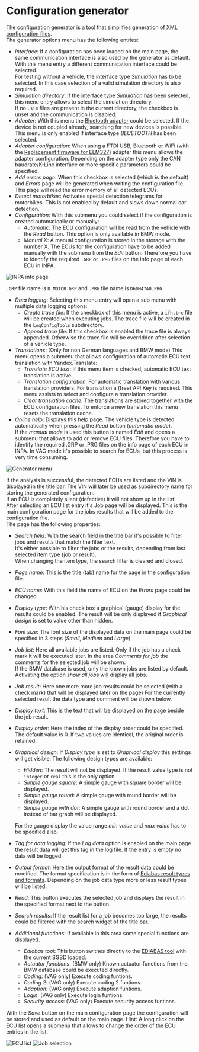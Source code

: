 # Configuration generator
The configuration generator is a tool that simplifies generation of [XML configuration files](Page_specification.md).  
The generator options menu has the following entries:
* _Interface_: If a configuration has been loaded on the main page, the same communication interface is also used by the generator as default. With this menu entry a different communication interface could be selected.  
For testing without a vehicle, the interface type _Simulation_ has to be selected. In this case selection of a valid simulation directory is also required.
* _Simulation directory_: If the interface type _Simulation_ has been selected, this menu entry allows to select the simulation directory.  
If no `.sim` files are present in the current directory, the checkbox is unset and the communication is disabled.
* _Adapter_: With this menu the [Bluetooth adapter](Deep_OBD_for_BMW_and_VAG.md#supported-adapters) could be selected. If the device is not coupled already, searching for new devices is possible. This menu is only enabled if interface type _BLUETOOTH_ has been selected.
* _Adapter configuration_: When using a FTDI USB, Bluetooth or WiFi (with the [Replacement firmware for ELM327](Replacement_firmware_for_ELM327.md)) adapter this menu allows the adapter configuration. Depending on the adapter type only the CAN baudrate/K-Line interface or more specific parameters could be specified.
* _Add errors page_: When this checkbox is selected (which is the default) and _Errors_ page will be generated when writing the configuration file. This page will read the error memory of all detected ECUs.
* _Detect motorbikes_: Activates special detection telegrams for motorbikes. This is not enabled by default and slows down normal car detection.
* _Configuration_: With this submenu you could select if the configuration is created automatically or manually:
	* _Automatic_: The ECU configuration will be read from the vehicle with the _Read_ button. This option is only available in BMW mode.
	* _Manual X_: A manual configuration is stored in the storage with the number X. The ECUs for the configuration have to be added manually with the submenu from the _Edit_ button. Therefore you have to identify the required `.GRP` or `.PRG` files on the info page of each ECU in INPA.

![INPA info page](Configuration_Generator_InpaInfo.png)

`.GRP` file name is `D_MOTOR.GRP` and `.PRG` file name is `D60M47A0.PRG`
* _Data logging_: Selecting this menu entry will open a sub menu with multiple data logging options:
	* _Create trace file_: If the checkbox of this menu is active, a `ifh.trc` file will be created when executing jobs. The trace file will be created in the `LogConfigTools` subdirectory.
	* _Append trace file_: If this checkbox is enabled the trace file is always appended. Otherwise the trace file will be overridden after selection of a vehicle type.
* _Translations_: (Only for non German languages and BMW mode) This menu opens a submenu that allows configuration of automatic ECU text translation with Yandex.Translate:
	* _Translate ECU text_: If this menu item is checked, automatic ECU text translation is active.
	* _Translation configuration_: For automatic translation with various translation providers. For translation a (free) API Key is required. This menu assists to select and configure a translation provider.
	* _Clear translation cache_: The translations are stored together with the ECU configuration files. To enforce a new translation this menu resets the translation cache.
* _Online help_: Displays this help page.
The vehicle type is detected automatically when pressing the _Read_ button (_automatic mode_).  
If the _manual mode_ is used this button is named _Edit_ and opens a submenu that allows to add or remove ECU files. Therefore you have to identify the required .GRP or .PRG files on the info page of each ECU in INPA. In VAG mode it's possible to search for ECUs, but this process is very time consuming.

![Generator menu](Configuration_Generator_AppGeneratorMenuSmall.png)

If the analysis is successful, the detected ECUs are listed and the VIN is displayed in the title bar. The VIN will later be used as subdirectory name for storing the generated configuration.  
If an ECU is completely silent (defective) it will not show up in the list!  
After selecting an ECU list entry it's Job page will be displayed. This is the main configuration page for the jobs results that will be added to the configuration file.  
The page has the following properties:
* _Search field_: With the search field in the title bar it's possible to filter jobs and results that match the filter text.  
It's either possible to filter the jobs or the results, depending from last selected item type (job or result).  
When changing the item type, the search filter is cleared and closed.
* _Page name_: This is the title (tab) name for the page in the configuration file.
* _ECU name_: With this field the name of ECU on the _Errors_ page could be changed.
* _Display type_: With his check box a graphical (gauge) display for the results could be enabled. The result will be only displayed if _Graphical design_ is set to value other than hidden.
* _Font size_: The font size of the displayed data on the main page could be specified in 3 steps (_Small_, _Medium_ and _Large_).
* _Job list_: Here all available jobs are listed. Only if the job has a check mark it will be executed later. In the area _Comments for job_ the comments for the selected job will be shown.  
 If the BMW database is used, only the known jobs are listed by default. Activating the option _show all jobs_ will display all jobs.
* _Job result_: Here one more more job results could be selected (with a check mark) that will be displayed later on the page) For the currently selected result the data type and comment will be shown below.
* _Display text_: This is the text that will be displayed on the page beside the job result.
* _Display order_: Here the index of the display order could be specified. The default value is 0. If two values are identical, the original order is retained.
* _Graphical design_: If _Display type_ is set to _Graphical display_ this settings will get visible. The following design types are available:
    * _Hidden_: The result will not be displayed. If the result value type is not `integer` or `real` this is the only option.
    * _Simple gauge square_: A simple gauge with square border will be displayed.
    * _Simple gauge round_: A simple gauge with round border will be displayed.
    * _Simple gauge with dot_: A simple gauge with round border and a dot instead of bar graph will be displayed.

    For the gauge display the value range _min value_ and _max value_ has to be specified also.
* _Tag for data logging_: If the _Log data_ option is enabled on the main page the result data will get this tag in the log file. If the entry is empty no data will be logged.
* _Output format_: Here the output format of the result data could be modified. The format specification is in the form of [Ediabas result types and formats](EDIABAS_result_types_and_formats.md). Depending on the job data type more or less result types will be listed.
* _Read_: This button executes the selected job and displays the result in the specified format next to the button.
* _Search results_: If the result list for a job becomes too large, the results could be filtered with the search widget of the title bar.
* _Additional functions_: If available in this area some special functions are displayed.
  * _Ediabas tool_: This button swithes directly to the [EDIABAS tool](EdiabasTool.md) with the current SGBD loaded.
  * _Actuator functions_: (BMW only) Known actuator functions from the BMW database could be executed directly.
  * _Coding_: (VAG only) Execute coding funtions.
  * _Coding 2_: (VAG only) Execute coding 2 funtions.
  * _Adaption_: (VAG only) Execute adaption funtions.
  * _Login_: (VAG only) Execute login funtions.
  * _Security access_: (VAG only) Execute security access funtions.

With the _Save_ button on the main configuration page the configuration will be stored and used as default on the main page.
Hint: A long click on the ECU list opens a submenu that allows to change the order of the ECU entries in the list.

![ECU list](Configuration_Generator_AppGeneratorEcusSmall.png) ![Job selection](Configuration_Generator_AppGeneratorJobSmall.png)
